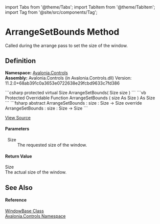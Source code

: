 import Tabs from '@theme/Tabs'; 
import TabItem from '@theme/TabItem'; 
import Tag from '@site/src/components/Tag'; 

# ArrangeSetBounds Method


Called during the arrange pass to set the size of the window.



## Definition
**Namespace:** <a href="N_Avalonia_Controls">Avalonia.Controls</a>  
**Assembly:** Avalonia.Controls (in Avalonia.Controls.dll) Version: 11.2.0+68ab391c0a3653e0722638e29fcbd9633c7fd386

<Tabs groupId="api-code-preview">
<TabItem value="csharp" label="C#">
```csharp
protected virtual Size ArrangeSetBounds(
	Size size
)
```
</TabItem>
<TabItem value="vb" label="VB">
```vb
Protected Overridable Function ArrangeSetBounds ( 
	size As Size
) As Size
```
</TabItem>
<TabItem value="fsharp" label="F#">
```fsharp
abstract ArrangeSetBounds : 
        size : Size -> Size 
override ArrangeSetBounds : 
        size : Size -> Size 
```
</TabItem>
</Tabs>



<a href="https://github.com/AvaloniaUI/Avalonia/tree/master/srcAvalonia.Controls/WindowBase.cs#L311" title="View the source code">View Source</a>



#### Parameters
<dl><dt>  Size</dt><dd>The requested size of the window.</dd></dl>

#### Return Value
Size  
The actual size of the window.

## See Also


#### Reference
<a href="T_Avalonia_Controls_WindowBase">WindowBase Class</a>  
<a href="N_Avalonia_Controls">Avalonia.Controls Namespace</a>  
